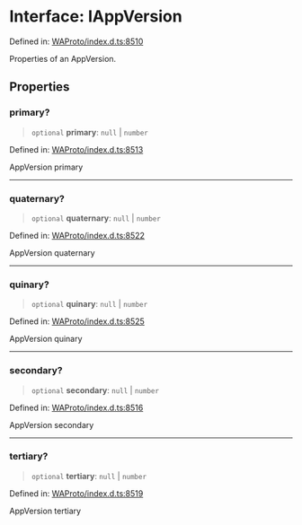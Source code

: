 # Interface: IAppVersion

Defined in: [WAProto/index.d.ts:8510](https://github.com/Fokusdotid/Baileys/blob/86ad0f8078178c8586062ad3364a59e068f4b3b2/WAProto/index.d.ts#L8510)

Properties of an AppVersion.

## Properties

### primary?

> `optional` **primary**: `null` \| `number`

Defined in: [WAProto/index.d.ts:8513](https://github.com/Fokusdotid/Baileys/blob/86ad0f8078178c8586062ad3364a59e068f4b3b2/WAProto/index.d.ts#L8513)

AppVersion primary

***

### quaternary?

> `optional` **quaternary**: `null` \| `number`

Defined in: [WAProto/index.d.ts:8522](https://github.com/Fokusdotid/Baileys/blob/86ad0f8078178c8586062ad3364a59e068f4b3b2/WAProto/index.d.ts#L8522)

AppVersion quaternary

***

### quinary?

> `optional` **quinary**: `null` \| `number`

Defined in: [WAProto/index.d.ts:8525](https://github.com/Fokusdotid/Baileys/blob/86ad0f8078178c8586062ad3364a59e068f4b3b2/WAProto/index.d.ts#L8525)

AppVersion quinary

***

### secondary?

> `optional` **secondary**: `null` \| `number`

Defined in: [WAProto/index.d.ts:8516](https://github.com/Fokusdotid/Baileys/blob/86ad0f8078178c8586062ad3364a59e068f4b3b2/WAProto/index.d.ts#L8516)

AppVersion secondary

***

### tertiary?

> `optional` **tertiary**: `null` \| `number`

Defined in: [WAProto/index.d.ts:8519](https://github.com/Fokusdotid/Baileys/blob/86ad0f8078178c8586062ad3364a59e068f4b3b2/WAProto/index.d.ts#L8519)

AppVersion tertiary
